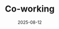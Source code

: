 ---
title: Co-working
date: 2025-08-12
time: 11AM - 6PM
link: "../events/coworking"
calendarOnly: true
---